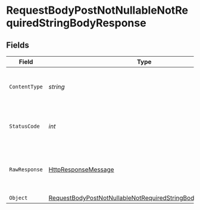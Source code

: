 # RequestBodyPostNotNullableNotRequiredStringBodyResponse


## Fields

| Field                                                                                                                                                 | Type                                                                                                                                                  | Required                                                                                                                                              | Description                                                                                                                                           |
| ----------------------------------------------------------------------------------------------------------------------------------------------------- | ----------------------------------------------------------------------------------------------------------------------------------------------------- | ----------------------------------------------------------------------------------------------------------------------------------------------------- | ----------------------------------------------------------------------------------------------------------------------------------------------------- |
| `ContentType`                                                                                                                                         | *string*                                                                                                                                              | :heavy_check_mark:                                                                                                                                    | HTTP response content type for this operation                                                                                                         |
| `StatusCode`                                                                                                                                          | *int*                                                                                                                                                 | :heavy_check_mark:                                                                                                                                    | HTTP response status code for this operation                                                                                                          |
| `RawResponse`                                                                                                                                         | [HttpResponseMessage](https://learn.microsoft.com/en-us/dotnet/api/system.net.http.httpresponsemessage?view=net-5.0)                                  | :heavy_minus_sign:                                                                                                                                    | Raw HTTP response; suitable for custom response parsing                                                                                               |
| `Object`                                                                                                                                              | [RequestBodyPostNotNullableNotRequiredStringBodyResponseBody](../../Models/Operations/RequestBodyPostNotNullableNotRequiredStringBodyResponseBody.md) | :heavy_minus_sign:                                                                                                                                    | OK                                                                                                                                                    |